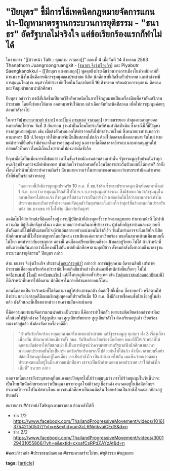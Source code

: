 # "ปิยบุตร" ชี้มีการใช้เทคนิคกฎหมายจัดการแกนนำ-ปัญหามาตรฐานกระบวนการยุติธรรม - "ธนาธร" อัดรัฐบาลไม่จริงใจ แค่ข้อเรียกร้องแรกก็ทำไม่ได้

ในรายการ "[[ก้าวหน้า Talk : คุณถาม เราตอบ]]” ตอนที่ 4 เมื่อวันที่ 14 สิงหาคม 2563 Thanathorn Juangroongruangkit - [[ธนาธร จึงรุ่งเรืองกิจ]] และ Piyabutr Saengkanokkul - [[ปิยบุตร แสงกนกกุล]] พูดคุยถึงประเด็นร้อนทางการเมืองในช่วงสัปดาห์ที่ผ่านมา หนึ่งในนั้นคือกรณีการชุมนุมของประชาชน นิสิต นักศึกษาที่เกิดขึ้นทั่วประเทศ และกำลังจะมีการชุมนุมใหญ่ ณ อนุสาวรีย์ประชาธิปไตยในวันอาทิตย์ที่ 16 สิงหาคม พร้อมด้วยการคุกคาม ติดตาม และจับกุมตัวแกนนำนักศึกษา

ปิยบุตร กล่าวว่า กรณีที่เกิดขึ้นเป็นกลวิธีหรือเทคนิคในการใช้กฎหมายเป็นเครื่องมือเพื่อจำกัดเสรีภาพประชาชน โดยตั้งข้อหาให้มาก ออกหมายจับให้มาก แล้วเลือกจับทีละนิดทีละคน เพื่อให้การชุมนุมค่อยๆ อ่อนกำลังลงไป

ในการจับ[[ทนายอานนท์ นำภา]] และ[[ไมค์ ภานุพงศ์ จาดนอก]] เยาวชนระยอง ล่าสุดศาลอาญาออกหมายเรียกไต่สวน วันที่ 3 กันยายน ฐานฝ่าฝืนเงื่อนไขประกันที่ห้ามทำผิดซ้ำเดิม ซึ่งกรณีนี้ก็มีปัญหาทางกฎหมายอยู่มาก เช่น เมื่อส่งตัวศาลบอกให้ตำรวจกลับไปทำสำนวนใหม่ ซึ่งทนายบางท่านบอกว่า ตามมาตรา 68 ป.วิอาญา ทำให้หมายจับนั้นสิ้นสภาพไปแล้ว ต้องไปขอศาลเพื่อออกหมายจับใหม่ หากแต่ตำรวจก็ยืนยันว่ามีอำนาจในการควบคุมตัวอยู่ นอกจากนี้เมื่อส่งศาลอีกรอบ และศาลอนุญาตให้ปล่อยตัวชั่วคราวโดยมีเงื่อนไขว่าห้ามไปกระทำผิดซ้ำอีก

ปัญหาคือนี่เป็นเพียงการตั้งข้อกล่าวหาในชั้นเจ้าพนักงานสอบสวนเท่านั้น รัฐธรรมนูญรับประกันว่าทุกคนบริสุทธิ์จนกว่าจะมีคำพิพากพา น่าแปลกใจว่าแล้วศาลตั้งเงื่อนไขการประกันตัวแบบนี้ได้เหรอ? ถ้าตั้งเงื่อนไขว่าห้ามไปกระทำความผิดซ้ำ นั่นหมายความว่าในสายตาของศาลมองว่าเขากระทำผิดแล้วเหรอ ทั้งที่ยังเป็นข้อกล่าวหาอยู่

> “นอกจากนี้ยังมีการชุมนุมปราศรัย 10 ส.ค. ที่ มธ.รังสิต ซึ่งตามประกาศฉุกเฉินที่ออกมาตั้งแต่ 1 ส.ค. บอกว่าการชุมนุมให้กลับไปใช้ พ.ร.บ.การชุมนุมสาธารณะ ซึ่งมีข้อยกเว้นว่าถ้าชุมนุมในสถานศึกษาไม่ต้องแจ้ง ก็รอดูการไต่สวนว่าจะเป็นอย่างไร แต่อดคิดไม่ได้ว่าสถานการณ์ทำไมประจวบเหมาะกับการที่ตำรวจชอบจับกุมตัววันศุกร์และก็แปลกใจว่าศุกร์ที่แล้วเพนกวินปราศรัยหน้า สน.บางเขน ทำไมไม่จับ เลือกจับวันศุกร์

อดคิดไม่ได้ว่าเจ้าหน้าที่คิดอะไรอยู่ การปฏิบัติหน้าที่อ้างทุกครั้งว่าทำตามกฎหมาย ทำตามหน้าที่ ไม่ทำมีความผิด มีผู้บังคับบัญชาสั่งมา แต่อยากบอกว่าท่านกินภาษีประชาชน ผู้บังคับบัญชาท่านและระบอบที่สังกัดตอนนี้ไม่ยั่งยืนเสมอไปจะมีวันล่มสลายอย่างแน่นอนไม่ช้าก็เร็ว วันนั้นท่านอาจจะนึกเสียใจ นิสิต นักศึกษาเหล่านี้ไม่ใช่อาชญากรโดยสันดาน เขาเพียงแค่อยากมาเรียกร้อง ทนเห็นสภาพบ้านเมืองแบบนี้ไม่ไหว แต่ทำราวกับอาชญากร อย่างนี้ คนก็อดเปรียบเทียบคดีของ #บอสอยู่วิทยา ไม่ได้ ถ้าเจ้าหน้าที่ขยันกวดขันกันมากกว่านี้ก็คงหนีไม่ทัน แต่กับนักศึกษาตามทุกฝีก้าว สังคมกำลังตั้งคำถามถึงมาตรฐานกระบวนการยุติธรรม" ปิยบุตร กล่าว

ด้าน ธนาธร จึงรุ่งเรืองกิจ ประธาน[[คณะก้าวหน้า]] กล่าวว่า การข่มขู่คุกคาม ลิดรอนสิทธิ เสรีภาพประชาชนที่ออกมาเรียกร้องประชาธิปไตยเกิดขึ้นซ้ำแล้วซ้ำเล่าและยิ่งหนักข้อขึ้นเรื่อยๆ ไม่ใช่แค่[[อานนท์]] [[ไมค์]] และ[[เพนกวิน]] แต่มีในทุกภูมิภาคทั่วประเทศ เช่น [[กลุ่มเยาวชนปลดแอกปัตตานี]] ก็มีเจ้าหน้าที่ทหารไปติดตาม นักศึกษาในภาคอีสานหลายคนก็โดน

ตอนนี้กลายเป็นว่าเจ้าหน้าที่ไล่ติดตามข่มขู่ให้ประชาชนกลัว ติดต่อไปที่เพื่อน ที่ครอบครัว หรือตามไปถึงบ้าน และยิ่งล่าสุดก็มีแผนผังกลุ่มบุคคลที่ปราศรัยเมื่อ 10 ส.ค. ซึ่งมีถึงรายชื่อคนสั่งน้ำแข็งอยู่ในผังแล้ว ผังลักษณะนี้เป็นของหน่วยงานความมั่นคงแน่นอน

นี่คือความพยายามจัดการแกนนำอย่างเป็นระบบ นี่คือการทำให้กลัว พยายามยัดเยียดข้อกล่าวหาทีละเล็กน้อยให้รู้สึกกังวล ให้สูญเสียเวลา สูญเสียทรัพยากร สูญเสียกำลังใจ ต้องเรียนอยู่แล้ว เรียกร้องรณรงค์อยู่แล้ว ยังต้องจัดการเรื่องคดีอีก

> "สำหรับข้อเรียกร้อง หยุดคุกคามเสรีภาพของประชาชน แก้รัฐธรรมนูญ ยุบสภา ทั้ง 3 เรื่องเกี่ยวเนื่องกัน สัปดาหาห์ก่อนมีการตั้ง กมธ. รับฟังเสียงเรียกร้องนักศึกษา ขณะที่ก็ให้เจ้าหน้าที่ไล่คุกคามยัดข้อหาให้กับแกนนำ นี่เป็นการพิสูจน์ว่าความพยายามรัฐบาลฟังนักศึกษาและหาทางออกประเทศนั้นไม่เป็นจริง แค่ข้อเรียกร้องแรกก็ไปด้วยกันไม่ได้แล้ว ดังนั้นเวลาแบบนี้อย่าปล่อยให้คนลุกขึ้นมาสู้โดดเดี่ยว เราเป็นกำลังใจ เป็นกำลังกายให้กัน ผมเห็นว่าอนาคตของประเทศตอนนี้อยู่ในมือเยาวชนนักศึกษา เขาจะเป็นตัวกำหนดอนาคตประเทศ เราให้กำลังใจเต็มที่" ธนาธร กล่าว

นอกจากนี้ธนาธรยังระบุสาเหตุที่ตนเองและปิยบุตรไม่ไปร่วมชุมนุมว่า การไปร่วมชุมนุมในวันนี้น่าจะเป็นโทษกับนักศึกษามากกว่าเป็นคุณ เพราะจะถูกโจมตีว่าอยู่เบื้องหลัง อนาคตอยู่ในมือนักศึกษา ประเทศไทยจะไปในทิศทางไหน เยาวชนนักศึกษาเป็นคนตัดสิน โดยพร้อมเป็นกำลังใจและปกป้องอยู่ข้างหลัง

ชมรายการ #ก้าวหน้าTalkคุณถามเราตอบ ย้อนหลังได้ที่

- ช่วง 1/2 https://www.facebook.com/ThailandProgressiveMovement/videos/1016137542150507/?vh=e&extid=umXcL6NmkvaiCEdS&d=n
- ช่วง 2/2 https://www.facebook.com/ThailandProgressiveMovement/videos/300129431055866/?vh=e&extid=cxxafCsRPdZAYzAt&d=n

#คณะก้าวหน้า #ประชาชนปลดแอก #ธรรมศาสตร์จะไม่ทน #ยุติธรรม #กฎหมาย

**tags:** [[article]]

[//begin]: # "Autogenerated link references for markdown compatibility"
[ธนาธร จึงรุ่งเรืองกิจ]: ../persons/ธนาธร-จึงรุ่งเรืองกิจ "ธนาธร จึงรุ่งเรืองกิจ"
[ทนายอานนท์ นำภา]: ../persons/ทนายอานนท์-นำภา "ทนายอานนท์ นำภา"
[ไมค์ ภานุพงศ์ จาดนอก]: ../persons/ไมค์-ภานุพงศ์-จาดนอก "ไมค์ ภานุพงศ์ จาดนอก"
[คณะก้าวหน้า]: ../org/คณะก้าวหน้า "คณะก้าวหน้า - Progressive Movement"
[อานนท์]: ../persons/อานนท์ "อานนท์"
[ไมค์]: ../persons/ไมค์ "ไมค์"
[เพนกวิน]: ../persons/เพนกวิน "เพนกวิน"
[กลุ่มเยาวชนปลดแอกปัตตานี]: ../org/กลุ่มเยาวชนปลดแอกปัตตานี "กลุ่มเยาวชนปลดแอกปัตตานี"
[article]: article "Article"
[//end]: # "Autogenerated link references"